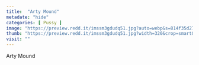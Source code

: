 ```yaml
---
title:  "Arty Mound"
metadate: "hide"
categories: [ Pussy ]
image: "https://preview.redd.it/imssm3gdudq51.jpg?auto=webp&s=814f35d27bd38aea49d9c81c795aad5c1a284c49"
thumb: "https://preview.redd.it/imssm3gdudq51.jpg?width=320&crop=smart&auto=webp&s=323cc47ec8fc8db875a65f6e5615c93c32edc96d"
visit: ""
---
```

Arty Mound
